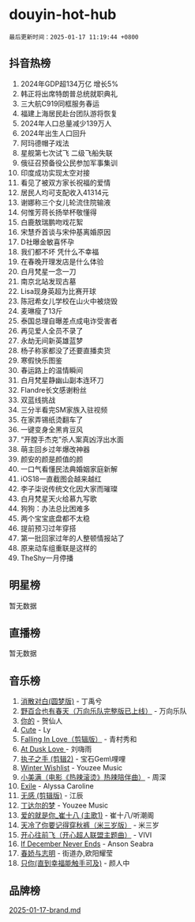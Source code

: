 # douyin-hot-hub

`最后更新时间：2025-01-17 11:19:44 +0800`

## 抖音热榜

1. 2024年GDP超134万亿 增长5%
1. 韩正将出席特朗普总统就职典礼
1. 三大航C919同框服务春运
1. 福建上海居民赴台团队游将恢复
1. 2024年人口总量减少139万人
1. 2024年出生人口回升
1. 阿玛德帽子戏法
1. 星舰第七次试飞 二级飞船失联
1. 俄征召预备役公民参加军事集训
1. 印度成功实现太空对接
1. 看见了被双方家长祝福的爱情
1. 居民人均可支配收入41314元
1. 谢娜称三个女儿轮流住院输液
1. 何惟芳蒋长扬举杯敬懂得
1. 白鹿敖瑞鹏吻戏花絮
1. 宋慧乔首谈与宋仲基离婚原因
1. D社曝金敏喜怀孕
1. 我们都不坏 凭什么不幸福
1. 在春晚开理发店是什么体验
1. 白月梵星一念一刀
1. 南京北站发现古墓
1. Lisa现身英超为比赛开球
1. 陈冠希女儿学校在山火中被烧毁
1. 麦琳瘦了13斤
1. 泰国总理自曝差点成电诈受害者
1. 再见爱人全员不录了
1. 永劫无间新英雄蓝梦
1. 杨子称家都没了还要直播卖货
1. 寒假快乐图鉴
1. 春运路上的温情瞬间
1. 白月梵星静幽山副本连环刀
1. Flandre长文感谢粉丝
1. 双蓝线挑战
1. 三分半看完SM家族入驻视频
1. 在家弄锡纸烫翻车了
1. 一键变身全黑肯豆风
1. “开膛手杰克”杀人案真凶浮出水面
1. 萌主回乡过年爆改神器
1. 颜安的颜是颜值的颜
1. 一口气看懂民法典婚姻家庭新解
1. iOS18一直截图会越来越红
1. 李子柒说传统文化因大家而璀璨
1. 白月梵星天火给慕九写歌
1. 狗狗：办法总比困难多
1. 两个宝宝底盘都不太稳
1. 提前预习过年穿搭
1. 第一批回家过年的人整顿情报站了
1. 原来动车组重联是这样的
1. TheShy一月停播

## 明星榜

暂无数据

## 直播榜

暂无数据

## 音乐榜

1. [消散对白(圆梦版)](https://sf3-cdn-tos.douyinstatic.com/obj/tos-cn-ve-2774/og4jB5I5IizzoZVAAAzWgBMAsMDWoArfwBOiFs) - 丁禹兮
1. [野百合也有春天（万向乐队完整版已上线）](https://sf3-cdn-tos.douyinstatic.com/obj/tos-cn-ve-2774/oMnUxhRAMiAGBqDtIPBQ7ACYQZFlJCftcgeDJE) - 万向乐队
1. [你的](https://sf6-cdn-tos.douyinstatic.com/obj/tos-cn-ve-2774/oYuIeKf42jB7sEV6B2upMdpYAgfrQWj0FeRegh) - 贺仙人
1. [Cute](https://sf5-hl-cdn-tos.douyinstatic.com/obj/tos-cn-ve-2774/o4IbIzHWKAAB4wsS5qMBRiiAlEBGTpQRNfFvuo) - Ly
1. [Falling In Love（剪辑版）](https://sf5-hl-cdn-tos.douyinstatic.com/obj/tos-cn-ve-2774/o8ajpA8zzgBPahbBIO8AcKGBLJezFCRd1wfP9f) - 青村秀和
1. [ At Dusk  Love ](https://sf5-hl-cdn-tos.douyinstatic.com/obj/tos-cn-ve-2774/o8CrpCf5CaYgI4ZrtQgMQAFEfuGqNnRSDQAPBc) - 刘嗨雨
1. [执子之手 (剪辑2)](https://sf5-hl-cdn-tos.douyinstatic.com/obj/tos-cn-ve-2774/oUoZLQjCc31XzqsBnBQUNgeKtYPBcgbFDwtfcu) - 宝石Gem\哩哩
1. [Winter Wishlist](https://sf5-hl-cdn-tos.douyinstatic.com/obj/tos-cn-ve-2774/oIIgUOeamCFCVAzxN6MFRLIBlLGpUqQxeeHrLE) - Youzee Music
1. [小美满（电影《热辣滚烫》热辣陪伴曲）](https://sf5-hl-cdn-tos.douyinstatic.com/obj/tos-cn-ve-2774/o0GAn2lSgfZIDUgtevCGDQYnFg4CwnrBaxbTZL) - 周深
1. [Exile](https://sf5-hl-cdn-tos.douyinstatic.com/obj/tos-cn-ve-2774/oYj4gAQTknKE3WW0Je8KGmQ7z1cA4FefwtbufD) - Alyssa Caroline
1. [无感 (剪辑版)](https://sf5-hl-cdn-tos.douyinstatic.com/obj/tos-cn-ve-2774/o0eIsUzJBDlQaQFC5OFlgbMEZC1TFYBftOBn6p) - 江辰
1. [丁达尔的梦](https://sf5-hl-cdn-tos.douyinstatic.com/obj/tos-cn-ve-2774/oMU3WirUZBVQkAC9ccG5P2IQirziZM2RTInUY) - Youzee Music
1. [爱的就是你_崔十八 (主歌1)](https://sf5-hl-cdn-tos.douyinstatic.com/obj/tos-cn-ve-2774/oI5BO5DhFZ6UTcNCnZaOCBLtZ7WIMQGfgnXf5E) - 崔十八/听潮阁
1. [天冷了你要记得穿秋裤（米三岁版）](https://sf5-hl-cdn-tos.douyinstatic.com/obj/tos-cn-ve-2774/oQlIwVIDWiZ6BQilAorS7MA0AgCkQDvcZAdm1) - 米三岁
1. [开心往前飞（开心超人联盟主题曲）](https://sf3-cdn-tos.douyinstatic.com/obj/tos-cn-ve-2774/9d8fb7c82cf1421fb93a9fe925275e0a) - VIVI
1. [If December Never Ends](https://sf5-hl-cdn-tos.douyinstatic.com/obj/tos-cn-ve-2774/oY1IQMoTgCFIBg8RZifyqlBBt1UFgitTYmxeOS) - Anson Seabra
1. [春娇与志明](https://sf5-hl-cdn-tos.douyinstatic.com/obj/tos-cn-ve-2774/e530d8fceb7044b39707d7f9ff54add1) - 街道办,欧阳耀莹
1. [只你(直到幸福能触手可及)](https://sf6-cdn-tos.douyinstatic.com/obj/tos-cn-ve-2774/o0lBkRDzFTeaVSUz3ZZSCBVtZ5DIMQGfgmEAuE) - 颜人中

## 品牌榜

[2025-01-17-brand.md](2025-01-17-brand.md)
